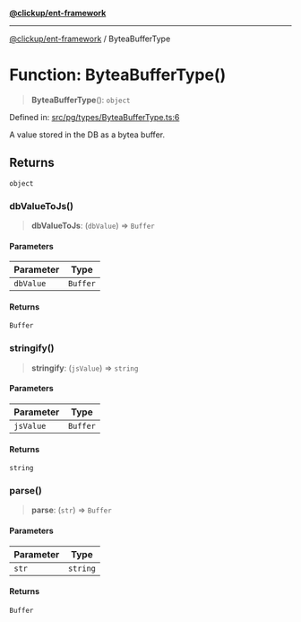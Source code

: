 [**@clickup/ent-framework**](../README.md)

***

[@clickup/ent-framework](../globals.md) / ByteaBufferType

# Function: ByteaBufferType()

> **ByteaBufferType**(): `object`

Defined in: [src/pg/types/ByteaBufferType.ts:6](https://github.com/clickup/ent-framework/blob/master/src/pg/types/ByteaBufferType.ts#L6)

A value stored in the DB as a bytea buffer.

## Returns

`object`

### dbValueToJs()

> **dbValueToJs**: (`dbValue`) => `Buffer`

#### Parameters

| Parameter | Type |
| ------ | ------ |
| `dbValue` | `Buffer` |

#### Returns

`Buffer`

### stringify()

> **stringify**: (`jsValue`) => `string`

#### Parameters

| Parameter | Type |
| ------ | ------ |
| `jsValue` | `Buffer` |

#### Returns

`string`

### parse()

> **parse**: (`str`) => `Buffer`

#### Parameters

| Parameter | Type |
| ------ | ------ |
| `str` | `string` |

#### Returns

`Buffer`
